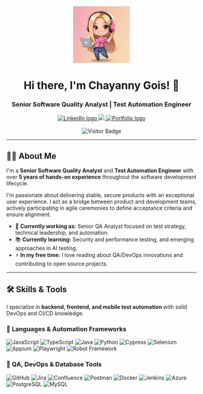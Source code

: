 <div align="center">
  <img src="./assets/image_b542c8.png" alt="Avatar da Chayanny Gois" height="150" />
</div>

<h1 align="center">Hi there, I'm Chayanny Gois! 👋</h1>
<h3 align="center">Senior Software Quality Analyst | Test Automation Engineer</h3>

<div align="center">
  <a href="https://www.linkedin.com/in/chay-gois/" target="_blank">
    <img src="https://img.shields.io/static/v1?message=LinkedIn&logo=linkedin&label=&color=0077B5&logoColor=white&labelColor=&style=for-the-badge" height="25" alt="LinkedIn logo" />
  </a>
  <a href="https://github.com/Chaygois" target="_blank">
    <img src="https://img.shields.io/static/v1?message=GitHub&logo=github&label=&color=181717&logoColor=white&la
    
    
    belColor=&style=for-the-badge" height="25" alt="GitHub logo" />
  </a>
  <a href="https://chayportifolioapp.vercel.app/" target="_blank">
    <img src="https://img.shields.io/static/v1?message=Portfolio&logo=google-chrome&label=&color=4285F4&logoColor=white&labelColor=&style=for-the-badge" height="25" alt="Portfolio logo" />
  </a>
</div>

<br/>

<div align="center">
  <img src="https://visitor-badge.laobi.icu/badge?page_id=ChayannyGois.ChayannyGois" alt="Visitor Badge" />
</div>

---

## 👩‍💻 About Me

I'm a **Senior Software Quality Analyst** and **Test Automation Engineer** with over **5 years of hands-on experience** throughout the software development lifecycle.

I'm passionate about delivering stable, secure products with an exceptional user experience. I act as a bridge between product and development teams, actively participating in agile ceremonies to define acceptance criteria and ensure alignment.

- 🔭 **Currently working as:** Senior QA Analyst focused on test strategy, technical leadership, and automation.
- 📚 **Currently learning:** Security and performance testing, and emerging approaches in AI testing.
- ⚡ **In my free time:** I love reading about QA/DevOps innovations and contributing to open source projects.

---

## 🛠 Skills & Tools

I specialize in **backend, frontend, and mobile test automation** with solid DevOps and CI/CD knowledge.

### 🚀 Languages & Automation Frameworks

<div align="left">
  <img src="https://cdn.jsdelivr.net/gh/devicons/devicon/icons/javascript/javascript-plain.svg" height="40" alt="JavaScript" />
  <img src="https://cdn.jsdelivr.net/gh/devicons/devicon/icons/typescript/typescript-plain.svg" height="40" alt="TypeScript" />
  <img src="https://cdn.jsdelivr.net/gh/devicons/devicon/icons/java/java-plain.svg" height="40" alt="Java" />
  <img src="https://cdn.jsdelivr.net/gh/devicons/devicon/icons/python/python-plain.svg" height="40" alt="Python" />
 <img src="https://cdn.jsdelivr.net/npm/simple-icons@3.0.1/icons/cypress.svg" height="40" alt="Cypress" />
  <img src="https://cdn.jsdelivr.net/gh/devicons/devicon/icons/selenium/selenium-original.svg" height="40" alt="Selenium" />
 <img src="https://raw.githubusercontent.com/tandpfun/skill-icons/main/icons/Appium-Dark.svg" height="40" alt="Appium" />
<img src="https://cdn.jsdelivr.net/npm/simple-icons@11.0.0/icons/playwright.svg" height="40" alt="Playwright" /> <img src="https://cdn.jsdelivr.net/npm/simple-icons@11.0.0/icons/robotframework.svg" height="40" alt="Robot Framework" /> </div>

### 🧰 QA, DevOps & Database Tools

<div align="left">
  <img src="https://cdn.jsdelivr.net/gh/devicons/devicon/icons/github/github-original.svg" height="40" alt="GitHub" />
  <img src="https://cdn.jsdelivr.net/gh/devicons/devicon/icons/jira/jira-plain-wordmark.svg" height="40" alt="Jira" />
  <img src="https://cdn.jsdelivr.net/gh/devicons/devicon/icons/confluence/confluence-plain-wordmark.svg" height="40" alt="Confluence" />
  <img src="https://cdn.jsdelivr.net/gh/devicons/devicon/icons/postman/postman-plain-wordmark.svg" height="40" alt="Postman" />
  <img src="https://cdn.jsdelivr.net/gh/devicons/devicon/icons/docker/docker-plain-wordmark.svg" height="40" alt="Docker" />
  <img src="https://cdn.jsdelivr.net/gh/devicons/devicon/icons/jenkins/jenkins-plain.svg" height="40" alt="Jenkins" />
  <img src="https://cdn.jsdelivr.net/gh/devicons/devicon/icons/azure/azure-plain.svg" height="40" alt="Azure" />
  <img src="https://cdn.jsdelivr.net/gh/devicons/devicon/icons/postgresql/postgresql-plain-wordmark.svg" height="40" alt="PostgreSQL" />
  <img src="https://cdn.jsdelivr.net/gh/devicons/devicon/icons/mysql/mysql-plain-wordmark.svg" height="40" alt="MySQL" />
</div>


